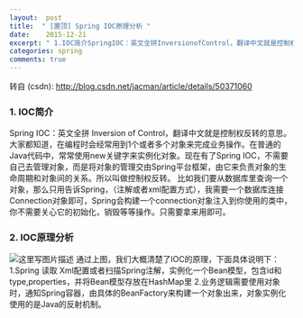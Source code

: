```yaml
---
layout:  post
title:  " [置顶] Spring IOC原理分析 "
date:    2015-12-21
excerpt: " 1.IOC简介SpringIOC：英文全拼InversionofControl，翻译中文就是控制权反转的意思。大家都知道，在编程时会经常用到1个或者多个对象来完成业务操作。在普通的Java代码中，常常使用new关键字来实例化对象。现在有了SpringIOC，不需要自己去管理对象，而是将对象的管理交由Spring平台框架，由它来负责对象的生命周期和对象间的关系。所以叫做控制权反转。比... "
categories: spring 
comments: true
---
```

转自 (csdn): http://blog.csdn.net/jacman/article/details/50371060
<div class="markdown_views">
 <h3 id="1-ioc简介">1. IOC简介</h3> 
 <p>Spring IOC：英文全拼 Inversion of Control，翻译中文就是控制权反转的意思。大家都知道，在编程时会经常用到1个或者多个对象来完成业务操作。在普通的Java代码中，常常使用new关键字来实例化对象。现在有了Spring IOC，不需要自己去管理对象，而是将对象的管理交由Spring平台框架，由它来负责对象的生命周期和对象间的关系。所以叫做控制权反转。  比如我们要从数据库里查询一个对象，那么只用告诉Spring，（注解或者xml配置方式），我需要一个数据库连接Connection对象即可，Spring会构建一个connection对象注入到你使用的类中，你不需要关心它的初始化，销毁等等操作。只需要拿来用即可。</p> 
 <h3 id="2-ioc原理分析">2. IOC原理分析</h3> 
 <p><img src="http://img.blog.csdn.net/20151221115603682" alt="这里写图片描述" title="">  通过上图，我们大概清楚了IOC的原理，下面具体说明下：  1.Spring 读取 Xml配置或者扫描Spring注解，实例化一个Bean模型，包含id和type,properties，并将Bean模型存放在HashMap里  2.业务逻辑需要使用对象时，通知Spring容器，由具体的BeanFactory来构建一个对象出来，对象实例化使用的是Java的反射机制。</p>
</div>